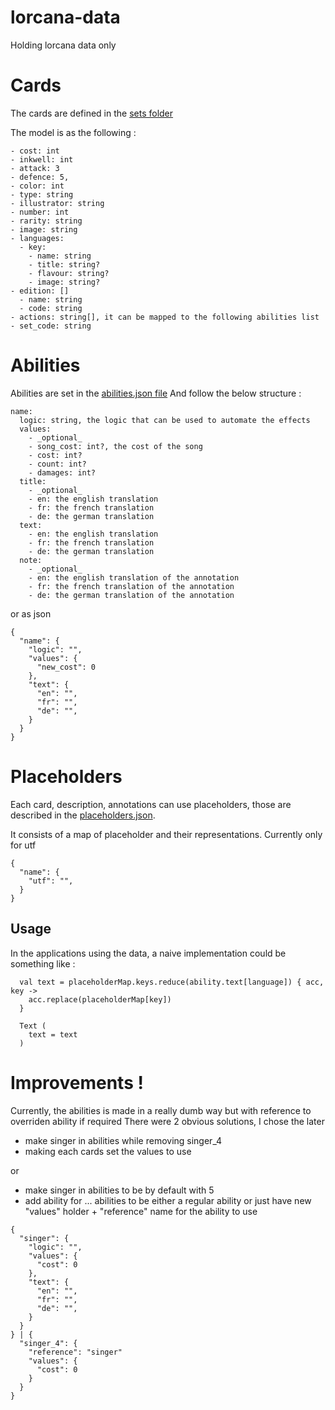 # lorcana-data
Holding lorcana data only

# Cards

The cards are defined in the [sets folder](./sets/)

The model is as the following :

```
- cost: int
- inkwell: int
- attack: 3
- defence: 5,
- color: int
- type: string
- illustrator: string
- number: int
- rarity: string
- image: string
- languages:
  - key:
    - name: string
    - title: string?
    - flavour: string?
    - image: string?
- edition: []
  - name: string
  - code: string
- actions: string[], it can be mapped to the following abilities list
- set_code: string
```

# Abilities

Abilities are set in the [abilities.json file](./descriptions/abilities.json)
And follow the below structure :

```
name:
  logic: string, the logic that can be used to automate the effects
  values:
    - _optional_
    - song_cost: int?, the cost of the song
    - cost: int?
    - count: int?
    - damages: int?
  title:
    - _optional_
    - en: the english translation
    - fr: the french translation
    - de: the german translation
  text:
    - en: the english translation
    - fr: the french translation
    - de: the german translation
  note:
    - _optional_
    - en: the english translation of the annotation
    - fr: the french translation of the annotation
    - de: the german translation of the annotation
```

or as json

```
{
  "name": {
    "logic": "",
    "values": {
      "new_cost": 0
    },
    "text": {
      "en": "",
      "fr": "",
      "de": "",
    }
  }
}
```

# Placeholders

Each card, description, annotations can use placeholders, those are described in the [placeholders.json](./descriptions/placeholders.json).

It consists of a map of placeholder and their representations. Currently only for utf


```
{
  "name": {
    "utf": "",
  }
}
```

## Usage

In the applications using the data, a naive implementation could be something like :

```
  val text = placeholderMap.keys.reduce(ability.text[language]) { acc, key ->
    acc.replace(placeholderMap[key])
  }

  Text (
    text = text
  )
```

# Improvements !

Currently, the abilities is made in a really dumb way but with reference to overriden ability if required
There were 2 obvious solutions, I chose the later

- make singer in abilities while removing singer_4
- making each cards set the values to use

or

- make singer in abilities to be by default with 5
- add ability for ... abilities to be either a regular ability or just have new "values" holder + "reference" name for the ability to use

```
{
  "singer": {
    "logic": "",
    "values": {
      "cost": 0
    },
    "text": {
      "en": "",
      "fr": "",
      "de": "",
    }
  }
} | {
  "singer_4": {
    "reference": "singer"
    "values": {
      "cost": 0
    }
  }
}

```